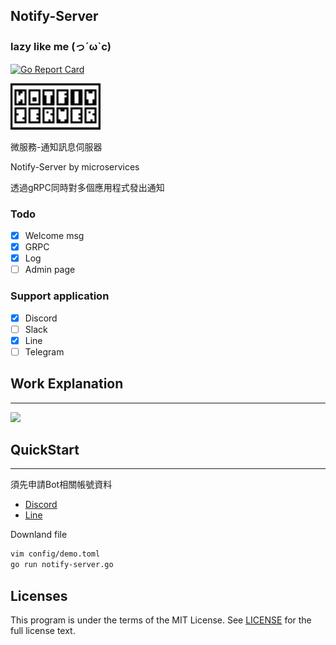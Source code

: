 ## Notify-Server
### lazy like me (っ´ω`c)

[![Go Report Card](https://goreportcard.com/badge/github.com/zorhayashi/notify-server)](https://goreportcard.com/report/github.com/zorhayashi/notify-server)

![Logo](/logo-m.png)

微服務-通知訊息伺服器

Notify-Server by microservices

透過gRPC同時對多個應用程式發出通知

### Todo
- [x] Welcome msg
- [x] GRPC
- [x] Log
- [ ] Admin page 

### Support application
- [x] Discord
- [ ] Slack
- [x] Line
- [ ] Telegram

Work Explanation
---
---
[![](https://mermaid.ink/img/eyJjb2RlIjoic2VxdWVuY2VEaWFncmFtXG5cdHJlY3QgcmdiKDIxMCwgMjU1LCAyNDApXG5cdE5vdGUgcmlnaHQgb2YgU2VydmVyOiBSZWdpc3RlcmVkXG5cdFNlcnZlci0-PitOb3RpZnlfU2VydmVyOiBBcHBsaWNhdGlvblxuXHROb3RpZnlfU2VydmVyLS0-PitTZXJ2ZXI6IFRva2VuXG5cdGVuZFxuXHRcblx0U2VydmVyLT4-K05vdGlmeV9TZXJ2ZXI6IFBvc3QgTXNnXG5cdE5vdGlmeV9TZXJ2ZXItLT4-K2FwcDFfc2VydmVyOiBQb3N0IEV2ZW50XG5cdGFwcDFfc2VydmVyLS0-PitOb3RpZnlfU2VydmVyOiBSZXNwIHN0YXR1c1xuICAgIE5vdGlmeV9TZXJ2ZXItLT4-K2FwcDJfc2VydmVyOiBQb3N0IEV2ZW50XG5cdGFwcDJfc2VydmVyLS0-PitOb3RpZnlfU2VydmVyOiBSZXNwIHN0YXR1c1xuXHROb3RpZnlfU2VydmVyLS0-PitTZXJ2ZXI6IHJldHVybiBzdGF0dXMiLCJtZXJtYWlkIjp7InRoZW1lIjoiZm9yZXN0In0sInVwZGF0ZUVkaXRvciI6ZmFsc2V9)](https://mermaid-js.github.io/mermaid-live-editor/#/edit/eyJjb2RlIjoic2VxdWVuY2VEaWFncmFtXG5cdHJlY3QgcmdiKDIxMCwgMjU1LCAyNDApXG5cdE5vdGUgcmlnaHQgb2YgU2VydmVyOiBSZWdpc3RlcmVkXG5cdFNlcnZlci0-PitOb3RpZnlfU2VydmVyOiBBcHBsaWNhdGlvblxuXHROb3RpZnlfU2VydmVyLS0-PitTZXJ2ZXI6IFRva2VuXG5cdGVuZFxuXHRcblx0U2VydmVyLT4-K05vdGlmeV9TZXJ2ZXI6IFBvc3QgTXNnXG5cdE5vdGlmeV9TZXJ2ZXItLT4-K2FwcDFfc2VydmVyOiBQb3N0IEV2ZW50XG5cdGFwcDFfc2VydmVyLS0-PitOb3RpZnlfU2VydmVyOiBSZXNwIHN0YXR1c1xuICAgIE5vdGlmeV9TZXJ2ZXItLT4-K2FwcDJfc2VydmVyOiBQb3N0IEV2ZW50XG5cdGFwcDJfc2VydmVyLS0-PitOb3RpZnlfU2VydmVyOiBSZXNwIHN0YXR1c1xuXHROb3RpZnlfU2VydmVyLS0-PitTZXJ2ZXI6IHJldHVybiBzdGF0dXMiLCJtZXJtYWlkIjp7InRoZW1lIjoiZm9yZXN0In0sInVwZGF0ZUVkaXRvciI6ZmFsc2V9)

QuickStart
---
---

 須先申請Bot相關帳號資料
- [Discord](https://discord.com/developers/docs/intro)
- [Line](https://account.line.biz/login?scope=line&redirectUri=https%3A%2F%2Fdevelopers.line.biz%2Fconsole%2F)

Downland file

```bash
vim config/demo.toml
go run notify-server.go
```

Licenses
---

This program is under the terms of the MIT License. See [LICENSE](/LICENSE) for the full license text.